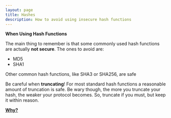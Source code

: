 ```yaml
---
layout: page
title: Hashes
description: How to avoid using insecure hash functions
---
```


<script language="JavaScript">
function toggletext(cid)
{
 if ( document.getElementById(cid).style.display == "none" )
 {
   document.getElementById(cid).style.display = "block";
 }
 else
 {
   document.getElementById(cid).style.display = "none";
 };
}
</script>


**When Using Hash Functions**

The main thing to remember is that some commonly used hash functions are actually **not secure**. The ones to avoid are:

* MD5
* SHA1

Other common hash functions, like SHA3 or SHA256, are safe

Be careful when **truncating**! For most standard hash functions a reasonable amount of truncation is safe. Be wary though, the more you truncate your hash, the weaker your protocol becomes. So, truncate if you must, but keep it within reason. 

<a href="javascript:toggletext('mytext')"> <b> Why? </b></a> 

<div id="mytext" style="display: none;"> Modern GPU's can compute millions of MD5 and SHA1 hashes every second. Whereas SHA256 can only compute tens of thousands hashes every second based on current 
GPU's. There's several other reasons you should be using SHA256 like SHA1's smaller key space adding to it's vulnerability. The fact that a hacker could rent a GPU cluster on AWS for a couple bucks to crack passwords hashed with SHA1 should be reason enough not to use it.

</div>
